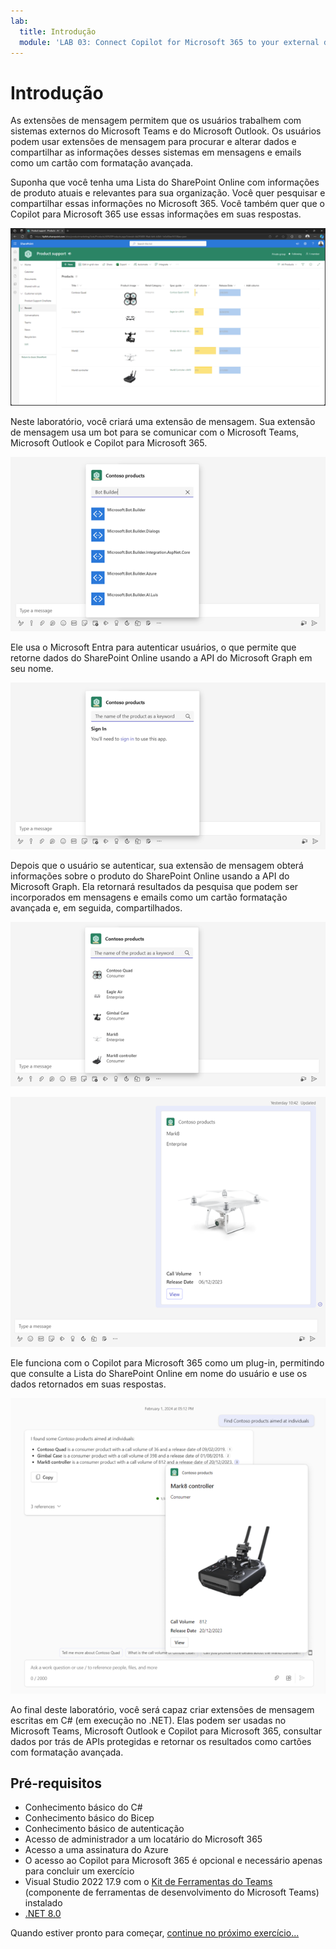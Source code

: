 ```yaml
---
lab:
  title: Introdução
  module: 'LAB 03: Connect Copilot for Microsoft 365 to your external data in real-time with message extension plugins built with .NET and Visual Studio'
---
```


# Introdução

As extensões de mensagem permitem que os usuários trabalhem com sistemas externos do Microsoft Teams e do Microsoft Outlook. Os usuários podem usar extensões de mensagem para procurar e alterar dados e compartilhar as informações desses sistemas em mensagens e emails como um cartão com formatação avançada.

Suponha que você tenha uma Lista do SharePoint Online com informações de produto atuais e relevantes para sua organização. Você quer pesquisar e compartilhar essas informações no Microsoft 365. Você também quer que o Copilot para Microsoft 365 use essas informações em suas respostas.

![Captura de tela da página inicial do site da equipe do SharePoint Online de suporte ao produto. Uma lista de produtos lançados recentemente é mostrada.](../media/1-sharepoint-online-product-support-site.png)

Neste laboratório, você criará uma extensão de mensagem. Sua extensão de mensagem usa um bot para se comunicar com o Microsoft Teams, Microsoft Outlook e Copilot para Microsoft 365.

![Captura de tela dos resultados da pesquisa retornados por uma extensão de mensagem baseada em pesquisa no Microsoft Teams.](../media/2-search-results-nuget.png)

Ele usa o Microsoft Entra para autenticar usuários, o que permite que retorne dados do SharePoint Online usando a API do Microsoft Graph em seu nome.

![Captura de tela de um desafio de autenticação em uma extensão de mensagem baseada em pesquisa. Um link para entrar é exibido.](../media/3-sign-in.png)

Depois que o usuário se autenticar, sua extensão de mensagem obterá informações sobre o produto do SharePoint Online usando a API do Microsoft Graph. Ela retornará resultados da pesquisa que podem ser incorporados em mensagens e emails como um cartão formatação avançada e, em seguida, compartilhados.

![Captura de tela dos resultados da pesquisa retornados por uma extensão de mensagem baseada em pesquisa no Microsoft Teams. Os resultados da pesquisa são retornados do SharePoint Online. Cada resultado da pesquisa exibe o nome, a categoria e a imagem do produto.](../media/4-search-results-sharepoint-online.png)

![Captura de tela do resultado da pesquisa inserido em uma mensagem no Microsoft Teams. Os resultados da pesquisa são renderizados como um Cartão Adaptável com o nome do produto, a categoria, o volume de chamadas e a data de liberação. Um botão de ação com o título Exibir é exibido e os usuários podem usar para navegar até o item da lista de produtos no SharePoint Online.](../media/5-adaptive-card.png)

Ele funciona com o Copilot para Microsoft 365 como um plug-in, permitindo que consulte a Lista do SharePoint Online em nome do usuário e use os dados retornados em suas respostas.

![Captura de tela de uma resposta no Copilot para Microsoft 365 que contém informações retornadas pelo plug-in de extensão de mensagem. Um cartão adaptável é exibido mostrando informações do produto.](../media/6-copilot-answer.png)

Ao final deste laboratório, você será capaz criar extensões de mensagem escritas em C# (em execução no .NET). Elas podem ser usadas no Microsoft Teams, Microsoft Outlook e Copilot para Microsoft 365, consultar dados por trás de APIs protegidas e retornar os resultados como cartões com formatação avançada.

## Pré-requisitos

- Conhecimento básico do C#
- Conhecimento básico do Bicep
- Conhecimento básico de autenticação
- Acesso de administrador a um locatário do Microsoft 365
- Acesso a uma assinatura do Azure
- O acesso ao Copilot para Microsoft 365 é opcional e necessário apenas para concluir um exercício
- Visual Studio 2022 17.9 com o [Kit de Ferramentas do Teams](/microsoftteams/platform/toolkit/toolkit-v4/teams-toolkit-fundamentals-vs) (componente de ferramentas de desenvolvimento do Microsoft Teams) instalado
- [.NET 8.0](https://dotnet.microsoft.com/download/dotnet/8.0)

Quando estiver pronto para começar, [continue no próximo exercício...](./2-exercise-create-a-message-extension.md) 
